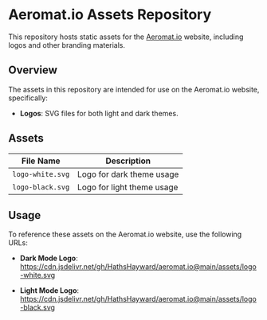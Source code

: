 # Aeromat.io Assets Repository

This repository hosts static assets for the [Aeromat.io](https://aeromat.io) website, including logos and other branding materials.

## Overview

The assets in this repository are intended for use on the Aeromat.io website, specifically:

- **Logos**: SVG files for both light and dark themes.

## Assets

| File Name        | Description               |
|------------------|---------------------------|
| `logo-white.svg` | Logo for dark theme usage |
| `logo-black.svg` | Logo for light theme usage|

## Usage

To reference these assets on the Aeromat.io website, use the following URLs:

- **Dark Mode Logo**: https://cdn.jsdelivr.net/gh/HathsHayward/aeromat.io@main/assets/logo-white.svg

- **Light Mode Logo**: https://cdn.jsdelivr.net/gh/HathsHayward/aeromat.io@main/assets/logo-black.svg
